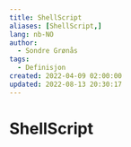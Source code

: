 ```yaml
---
title: ShellScript
aliases: [ShellScript,]
lang: nb-NO
author:
  - Sondre Grønås
tags:
  - Definisjon
created: 2022-04-09 02:00:00
updated: 2022-08-13 20:30:17
---
```

# ShellScript
